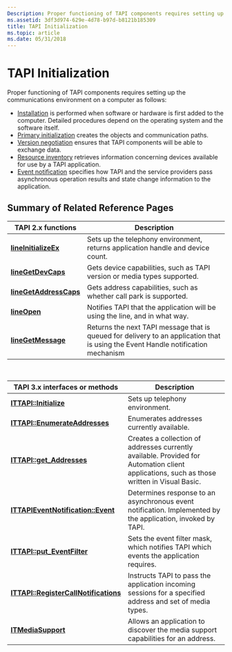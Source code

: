 ```yaml
---
Description: Proper functioning of TAPI components requires setting up the communications environment on a computer.
ms.assetid: 3df3d974-629e-4d78-b97d-b8121b185309
title: TAPI Initialization
ms.topic: article
ms.date: 05/31/2018
---
```


# TAPI Initialization

Proper functioning of TAPI components requires setting up the communications environment on a computer as follows:

-   [Installation](installation.md) is performed when software or hardware is first added to the computer. Detailed procedures depend on the operating system and the software itself.
-   [Primary initialization](primary-initialization.md) creates the objects and communication paths.
-   [Version negotiation](version-negotiation.md) ensures that TAPI components will be able to exchange data.
-   [Resource inventory](resource-inventory.md) retrieves information concerning devices available for use by a TAPI application.
-   [Event notification](event-notification.md) specifies how TAPI and the service providers pass asynchronous operation results and state change information to the application.

## Summary of Related Reference Pages



| TAPI 2.x functions                                        | Description                                                                                                                       |
|-----------------------------------------------------------|-----------------------------------------------------------------------------------------------------------------------------------|
| [**lineInitializeEx**](/windows/win32/api/tapi/nf-tapi-lineinitializeexa)     | Sets up the telephony environment, returns application handle and device count.                                                   |
| [**lineGetDevCaps**](/windows/win32/api/tapi/nf-tapi-linegetdevcaps)         | Gets device capabilities, such as TAPI version or media types supported.                                                          |
| [**lineGetAddressCaps**](/windows/win32/api/tapi/nf-tapi-linegetaddresscaps) | Gets address capabilities, such as whether call park is supported.                                                                |
| [**lineOpen**](/windows/win32/api/tapi/nf-tapi-lineopen)                     | Notifies TAPI that the application will be using the line, and in what way.                                                       |
| [**lineGetMessage**](/windows/win32/api/tapi/nf-tapi-linegetmessage)         | Returns the next TAPI message that is queued for delivery to an application that is using the Event Handle notification mechanism |



 



| TAPI 3.x interfaces or methods                                                | Description                                                                                                                                |
|-------------------------------------------------------------------------------|--------------------------------------------------------------------------------------------------------------------------------------------|
| [**ITTAPI::Initialize**](/windows/desktop/api/tapi3if/nf-tapi3if-ittapi-initialize)                               | Sets up telephony environment.                                                                                                             |
| [**ITTAPI::EnumerateAddresses**](/windows/desktop/api/tapi3if/nf-tapi3if-ittapi-enumerateaddresses)               | Enumerates addresses currently available.                                                                                                  |
| [**ITTAPI::get\_Addresses**](/windows/desktop/api/tapi3if/nf-tapi3if-ittapi-get_addresses)                        | Creates a collection of addresses currently available. Provided for Automation client applications, such as those written in Visual Basic. |
| [**ITTAPIEventNotification::Event**](/windows/desktop/api/Tapi3if/nf-tapi3if-ittapieventnotification-event)       | Determines response to an asynchronous event notification. Implemented by the application, invoked by TAPI.                                |
| [**ITTAPI::put\_EventFilter**](/windows/desktop/api/tapi3if/nf-tapi3if-ittapi-put_eventfilter)                    | Sets the event filter mask, which notifies TAPI which events the application requires.                                                     |
| [**ITTAPI::RegisterCallNotifications**](/windows/desktop/api/tapi3if/nf-tapi3if-ittapi-registercallnotifications) | Instructs TAPI to pass the application incoming sessions for a specified address and set of media types.                                   |
| [**ITMediaSupport**](/windows/desktop/api/tapi3if/nn-tapi3if-itmediasupport)                                      | Allows an application to discover the media support capabilities for an address.                                                           |



 

 

 